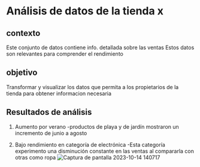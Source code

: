 # Análisis de datos de la tienda x

## contexto
Este conjunto de datos contiene info. detallada sobre las ventas
Estos datos son relevantes para comprender el rendimiento

## objetivo
Transformar y visualizar los datos que permita a los propietarios de la tienda para obtener informacion necesaria

## Resultados de análisis
1. Aumento por verano
   -productos de playa y de jardín mostraron un incremento de junio a agosto

2. Bajo rendimiento en categoría de electrónica
   -Esta categoría experimento una disminución constante en las ventas al compararla con otras como ropa
   ![Captura de pantalla 2023-10-14 140717](https://github.com/luismacias110/MicrosoftExcel/assets/174209135/4003e962-5b7e-48f8-ba9b-4154f827a64a)
